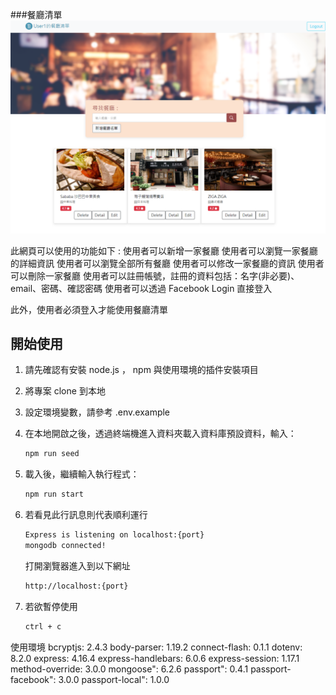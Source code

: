 ###餐廳清單
<img src = "https://github.com/MinihongWork/Alphacamp/blob/Alphacamp/Alphacamp/RestaurantList/public/image/sample.png" width="900px">

此網頁可以使用的功能如下 :
使用者可以新增一家餐廳
使用者可以瀏覽一家餐廳的詳細資訊
使用者可以瀏覽全部所有餐廳
使用者可以修改一家餐廳的資訊
使用者可以刪除一家餐廳
使用者可以註冊帳號，註冊的資料包括：名字(非必要)、email、密碼、確認密碼
    使用者可以透過 Facebook Login 直接登入

此外，使用者必須登入才能使用餐廳清單

## 開始使用
1. 請先確認有安裝 node.js ， npm 與使用環境的插件安裝項目
2. 將專案 clone 到本地
3. 設定環境變數，請參考 .env.example
4. 在本地開啟之後，透過終端機進入資料夾載入資料庫預設資料，輸入：
  
   ```bash
   npm run seed
   ```

5. 載入後，繼續輸入執行程式：

   ```bash
   npm run start
   ```

5. 若看見此行訊息則代表順利運行

   ```bash
   Express is listening on localhost:{port}
   mongodb connected!
   
   ```
   打開瀏覽器進入到以下網址
   
   ```bash
   http://localhost:{port}

   ```

6. 若欲暫停使用

   ```bash
   ctrl + c
   ```

使用環境
    bcryptjs: 2.4.3
    body-parser: 1.19.2
    connect-flash: 0.1.1
    dotenv: 8.2.0
    express: 4.16.4
    express-handlebars: 6.0.6
    express-session: 1.17.1
    method-override: 3.0.0
    mongoose": 6.2.6
    passport": 0.4.1
    passport-facebook": 3.0.0
    passport-local": 1.0.0
